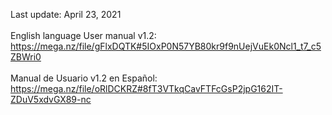 
Last update: April 23, 2021
<br><br>
English language User manual v1.2:<br>
https://mega.nz/file/gFlxDQTK#5IOxP0N57YB80kr9f9nUejVuEk0Ncl1_t7_c5ZBWri0
<br><br>
Manual de Usuario v1.2 en Español:<br>
https://mega.nz/file/oRlDCKRZ#8fT3VTkqCavFTFcGsP2jpG162IT-ZDuV5xdvGX89-nc
